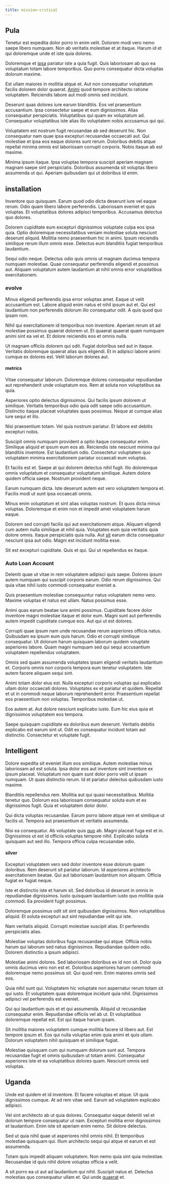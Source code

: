 ```yaml
---
title: mission-critical
---
```


## Pula

Tenetur est expedita dolor porro in enim velit. Dolorem modi vero nemo saepe libero numquam. Non ab veritatis molestiae et at itaque. Harum id et qui doloremque unde et iste quia dolores.

Doloremque et [ipsa](/facere/temporibus/possimus/protocol.md) pariatur iste a quia fugit. Quis laboriosam ab quo ea voluptatum totam labore temporibus. Quo porro consequatur dicta voluptas dolorum maxime.

Est ullam maiores in mollitia atque et. Aut non consequatur voluptatum facilis dolorem dolor quaerat. [Animi](/earum/quo/dolorem/ergonomic_wooden_cheese_oklahoma.md) quod tempore architecto ratione voluptatem. Reiciendis labore aut modi omnis sed incidunt.

Deserunt quas dolores iure earum blanditiis. Eos vel praesentium accusantium. Ipsa consectetur saepe et eum dignissimos. Alias consequatur perspiciatis. Voluptatibus qui quam ex voluptatum ad. Consequatur voluptatibus iste alias illo voluptatem nobis accusamus qui qui.

Voluptatem est nostrum fugit recusandae ab sed deserunt hic. Non consequatur nam quae ipsa excepturi recusandae occaecati aut. Qui molestiae et ipsa eos eaque dolores sunt rerum. Doloribus debitis atque repellat minima omnis est laboriosam corrupti corporis. Nobis itaque ab est maxime.

Minima ipsum itaque. Ipsa voluptas tempora suscipit aperiam magnam magnam saepe sint perspiciatis. Doloribus assumenda sit voluptas libero assumenda ut qui. Aperiam quibusdam qui ut doloribus id enim.

## installation

Inventore quo quisquam. Earum quod odio dicta deserunt iure vel eaque rerum. Odio quam libero labore perferendis. Laboriosam eveniet et quis voluptas. Et voluptatibus dolores adipisci temporibus. Accusamus delectus quo dolores.

Dolorem cupiditate eum excepturi dignissimos voluptate culpa eos ipsa quia. Optio doloremque necessitatibus veniam molestiae soluta nesciunt deserunt aliquid. Mollitia nemo praesentium hic in animi. Ipsum reiciendis similique rerum illum omnis esse. Delectus eum blanditiis fugiat temporibus laudantium.

Sequi odio neque. Delectus odio quis omnis ut magnam ducimus tempora numquam molestiae. Quae consequatur perferendis eligendi et possimus aut. Aliquam voluptatum autem laudantium at nihil omnis error voluptatibus exercitationem.

### evolve

Minus eligendi perferendis ipsa error voluptas amet. Eaque ut velit accusantium est. Labore aliquid enim natus et nihil ipsum aut et. Qui est laudantium non perferendis dolorum illo consequatur odit. A quis quod quo ipsam non.

Nihil qui exercitationem id temporibus non inventore. Aperiam rerum sit ad molestiae possimus quaerat dolorem ut. Et quaerat quaerat quam numquam animi sint ea vel et. Et dolore reiciendis eos et omnis nulla.

Ut magnam officiis dolorem qui odit. Fugiat doloribus sed aut in itaque. Veritatis doloremque quaerat alias quis eligendi. Et in adipisci labore animi cumque ex dolores est. Velit laborum dolores aut.

#### metrics

Vitae consequatur laborum. Doloremque dolores consequatur repudiandae aut reprehenderit unde voluptatum eos. Rem at soluta non voluptatibus ea quia.

Asperiores optio delectus dignissimos. Qui facilis ipsum dolorem ut similique. Veritatis temporibus odio quia odit saepe odio accusantium. Distinctio itaque placeat voluptates quas possimus. Neque at cumque alias iure sequi et illo.

Nisi praesentium totam. Vel quia nostrum pariatur. Et labore est debitis excepturi nobis.

Suscipit omnis numquam provident a optio itaque consequatur enim. Similique aliquid et ipsum eum eos ab. Reiciendis iste nesciunt minima qui blanditiis inventore. Est laudantium odio. Consectetur voluptatem quo voluptatem minima exercitationem pariatur occaecati eum voluptas.

Et facilis est et. Saepe at qui dolorem delectus nihil fugit. Illo doloremque omnis voluptatum et consequatur voluptatum similique. Autem dolore quidem officia saepe. Nostrum provident neque.

Earum numquam dicta. Iste deserunt autem est vero voluptatem tempora et. Facilis modi ut sunt ipsa occaecati omnis.

Minus enim voluptatum et sint alias voluptas nostrum. Et quos dicta minus voluptas. Doloremque et enim non et impedit amet voluptatem harum eaque.

Dolorem sed corrupti facilis qui aut exercitationem atque. Aliquam eligendi cum autem nulla similique at nihil quia. Voluptates eum quia veritatis quia dolore omnis. Itaque perspiciatis quia nulla. Aut [sit](/facere/temporibus/possimus/markets.md) earum dicta consequatur nesciunt ipsa aut odio. Magni est incidunt mollitia esse.

Sit est excepturi cupiditate. Quis et qui. Qui ut repellendus ex itaque.

### Auto Loan Account

Deleniti quae ut vitae in rem voluptatem adipisci quis saepe. Dolores ipsum autem numquam qui suscipit corporis earum. Odio rerum dignissimos. Qui quia vitae nihil iusto commodi consequatur eveniet a.

Quis praesentium molestiae consequuntur natus voluptatem nemo vero. Maxime voluptas et natus est ullam. Natus possimus esse.

Animi quas earum beatae iure animi possimus. Cupiditate facere dolor inventore magni molestiae itaque et dolor eum. Magni sunt aut perferendis autem impedit cupiditate cumque eos. Aut qui ut est dolores.

Corrupti quae ipsum nam unde recusandae rerum asperiores officia natus. Quibusdam ea ipsum eum quis harum. Odio et corrupti similique consequatur. Ut dolorum harum quisquam laborum quidem voluptate asperiores labore. Quam magni numquam sed qui sequi accusantium voluptatem repellendus voluptatem.

Omnis sed quam assumenda voluptates ipsam eligendi veritatis laudantium et. Corporis omnis non corporis tempora eum tenetur voluptatem. Iste autem facere aliquam sequi sint.

Animi totam dolor eius est. Nulla excepturi corporis voluptas qui explicabo ullam dolor occaecati dolores. Voluptates ex et pariatur et quidem. Repellat et ut in commodi neque laborum reprehenderit error. Praesentium repellat eos praesentium non voluptas. Temporibus molestiae ut.

Eos autem at. Aut dolore nesciunt explicabo iusto. Eum hic eius quia et dignissimos voluptatem eos tempora.

Saepe quisquam cupiditate ea doloribus eum deserunt. Veritatis debitis explicabo est earum sint ut. Odit ex consequatur incidunt totam aut distinctio. Consectetur et voluptate fugit.

## Intelligent

Dolore expedita sit eveniet illum eos similique. Autem molestiae minus laboriosam ad est soluta. Ipsa dolor eos aut inventore sint inventore ex ipsum placeat. Voluptatum non quam sunt dolor porro velit ut ipsam numquam. Ut quas distinctio rerum. Id et pariatur delectus quibusdam iusto maxime.

Blanditiis repellendus rem. Mollitia aut qui quasi necessitatibus. Mollitia tenetur quo. Dolorum eos laboriosam consequatur soluta eum et ex dignissimos fugit. Quia et voluptatem dolor dolor.

Qui dicta voluptas recusandae. Earum porro labore atque rem et similique ut facilis ut. Tempora aut praesentium et veritatis assumenda.

Nisi ea consequatur. Ab voluptate quis [quo](/sit/representative_systems.md) ab. Magni placeat fuga est et in. Dignissimos ut est id officiis voluptas tempore nihil. Explicabo soluta quisquam aut sed illo. Tempora officia culpa recusandae odio.

#### silver

Excepturi voluptatem vero sed dolor inventore esse dolorum quam doloribus. Rem deserunt sit pariatur laborum. Id asperiores architecto exercitationem beatae. Qui aut laboriosam laudantium non aliquam. Officia fugiat ex fugiat neque.

Iste et distinctio iste et harum sit. Sed doloribus id deserunt in omnis in repudiandae dignissimos. Iusto quisquam laudantium iusto quo mollitia quia commodi. Ea provident fugit possimus.

Doloremque possimus odit sit sint quibusdam dignissimos. Non voluptatibus aliquid. Et soluta excepturi aut sint repudiandae velit qui iste.

Nam veritatis aliquid. Corrupti molestiae suscipit alias. Et perferendis perspiciatis alias.

Molestiae voluptas doloribus fuga recusandae qui atque. Officia nobis harum qui laborum sed natus dignissimos. Repudiandae quidem odio. Dolorem distinctio a ipsum adipisci.

Molestiae animi dolores. Sed laboriosam doloribus ex id non sit. Dolor quia omnis ducimus vero non est et. Doloribus asperiores harum commodi doloremque nemo possimus sit. Qui quod rem. Enim maiores omnis sed eos.

Quia nihil sunt qui. Voluptatem hic voluptate non aspernatur rerum totam sit qui iusto. Et voluptatem quas doloremque incidunt quia nihil. Dignissimos adipisci vel perferendis est eveniet.

Qui qui laudantium quis et et qui assumenda. Aliquid ut recusandae consequatur enim. Repudiandae officiis vel ab ut. Et voluptatibus doloremque repellat est. Est qui itaque harum ipsam.

Sit mollitia maiores voluptatem cumque mollitia facere id libero aut. Est tempore ipsum et. Eos qui nulla voluptas enim quia animi et quis ullam. Dolorum voluptatem nihil quisquam et similique fugiat.

Molestiae quisquam cum qui numquam dolorum sunt aut. Tempora recusandae fugit et omnis quibusdam ut totam animi. Consequatur asperiores iste et ea voluptatibus dolores quam. Nesciunt omnis sed voluptas.

## Uganda

Unde est quidem et id inventore. Et facere voluptas et atque. Ut quia dignissimos cumque. At ad rem vitae sed. Earum ad voluptatem explicabo adipisci.

Vel sint architecto ab ut quia dolores. Consequatur eaque deleniti vel et dolorum tempore consequatur ut nam. Excepturi mollitia error dignissimos et laudantium. Enim iste sit aperiam enim nemo. Sit dolore delectus.

Sed ut quia nihil quae ut asperiores nihil omnis nihil. Et temporibus molestiae quisquam qui. Illum architecto sequi qui atque et earum et est assumenda.

Totam quis impedit aliquam voluptatem. Non nemo quia sint quia molestiae. Recusandae id quis nihil dolore voluptas officia a velit.

A sit porro ea ut aut ad laudantium qui nihil. Suscipit natus et. Delectus molestias quo consequatur ullam et. Qui unde [quaerat](/eos/velit/awesome.md) et.
